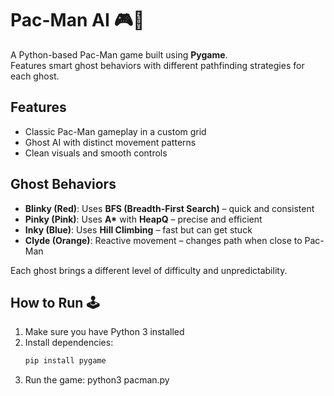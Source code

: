 # Pac-Man AI 🎮👻

A Python-based Pac-Man game built using **Pygame**.  
Features smart ghost behaviors with different pathfinding strategies for each ghost.

## Features
- Classic Pac-Man gameplay in a custom grid
- Ghost AI with distinct movement patterns
- Clean visuals and smooth controls

## Ghost Behaviors
- **Blinky (Red)**: Uses **BFS (Breadth-First Search)** – quick and consistent
- **Pinky (Pink)**: Uses **A\*** with **HeapQ** – precise and efficient
- **Inky (Blue)**: Uses **Hill Climbing** – fast but can get stuck
- **Clyde (Orange)**: Reactive movement – changes path when close to Pac-Man

Each ghost brings a different level of difficulty and unpredictability.

## How to Run 🕹️
1. Make sure you have Python 3 installed
2. Install dependencies:
   ```bash
   pip install pygame
3.	Run the game:
   python3 pacman.py
  	
